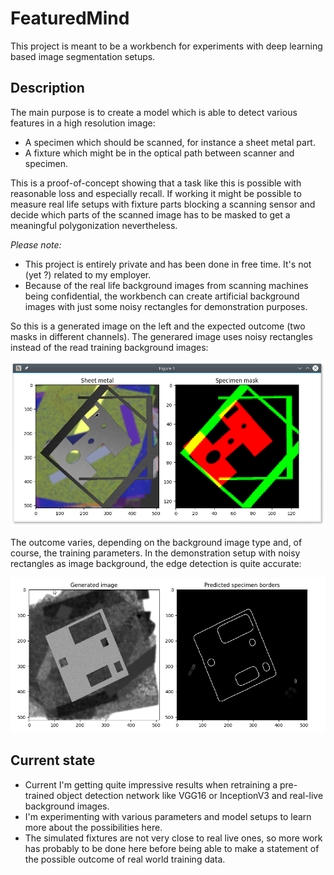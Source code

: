 # FeaturedMind #

This project is meant to be a workbench for experiments with deep learning based image segmentation setups. 

## Description ##

The main purpose is to create a model which is able to detect various features in a high resolution image:

* A specimen which should be scanned, for instance a sheet metal part.
* A fixture which might be in the optical path between scanner and specimen.

This is a proof-of-concept showing that a task like this is possible with reasonable loss and especially recall. 
If working it might be possible to measure real life setups with fixture parts blocking a scanning sensor and decide which parts of the scanned image has to be masked to get a meaningful polygonization nevertheless.

*Please note:*

* This project is entirely private and has been done in free time. It's not (yet ?) related to my employer.
* Because of the real life background images from scanning machines being confidential, the workbench can create artificial background images with just some noisy rectangles for demonstration purposes.

So this is a generated image on the left and the expected outcome (two masks in different channels). The generared image uses noisy rectangles instead of the read training background images:

![Generated specimen and fixture with artificial background and resulting mask](images/readme_specimen_and_mask.png "Generated specimen and fixture with artificial background and resulting mask")

The outcome varies, depending on the background image type and, of course, the training parameters. In the demonstration setup with noisy rectangles as image background, the edge detection is quite accurate:

![Edge filter over the detected segmentation (without fixture)](images/readme_specimen_borders.png "Edge filter over the detected segmentation (without fixture)")

## Current state ##

* Current I'm getting quite impressive results when retraining a pre-trained object detection network like VGG16 or InceptionV3 and real-live background images. 
* I'm experimenting with various parameters and model setups to learn more about the possibilities here.
* The simulated fixtures are not very close to real live ones, so more work has probably to be done here before being able to make a statement of the possible outcome of real world training data.
